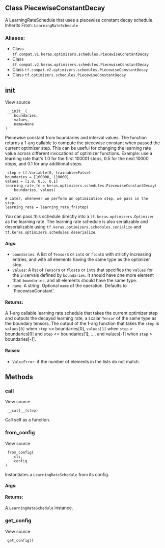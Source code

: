 ## Class PiecewiseConstantDecay
A LearningRateSchedule that uses a piecewise constant decay schedule.
Inherits From: `LearningRateSchedule`
### Aliases:
- Class `tf.compat.v1.keras.optimizers.schedules.PiecewiseConstantDecay`
- Class `tf.compat.v2.keras.optimizers.schedules.PiecewiseConstantDecay`
- Class `tf.compat.v2.optimizers.schedules.PiecewiseConstantDecay`
- Class `tf.optimizers.schedules.PiecewiseConstantDecay`
## __init__
View source

```
 __init__(
    boundaries,
    values,
    name=None
)
```
Piecewise constant from boundaries and interval values.
The function returns a 1-arg callable to compute the piecewise constant when passed the current optimizer step. This can be useful for changing the learning rate value across different invocations of optimizer functions.
Example: use a learning rate that's 1.0 for the first 100001 steps, 0.5 for the next 10000 steps, and 0.1 for any additional steps.

```
 step = tf.Variable(0, trainable=False)
boundaries = [100000, 110000]
values = [1.0, 0.5, 0.1]
learning_rate_fn = keras.optimizers.schedules.PiecewiseConstantDecay(
    boundaries, values)

# Later, whenever we perform an optimization step, we pass in the step.
learning_rate = learning_rate_fn(step)
```
You can pass this schedule directly into a `tf.keras.optimizers.Optimizer` as the learning rate. The learning rate schedule is also serializable and deserializable using `tf.keras.optimizers.schedules.serialize` and `tf.keras.optimizers.schedules.deserialize`.
#### Args:
- `boundaries`: A list of `Tensor`s or `int`s or `float`s with strictly increasing entries, and with all elements having the same type as the optimizer step.
- `values`: A list of `Tensor`s or `float`s or `int`s that specifies the `values` for the `int`ervals defined by `boundaries`. It should have one more element than `boundaries`, and all elements should have the same type.
- `name`: A string. Optional `name` of the operation. Defaults to 'PiecewiseConstant'.
#### Returns:
A 1-arg callable learning rate schedule that takes the current optimizer step and outputs the decayed learning rate, a scalar `Tensor` of the same type as the boundary tensors.
The output of the 1-arg function that takes the `step` is `values[0]` when `step` <= boundaries[0], `values[1]` when `step` > boundaries[0] and `step` <= boundaries[1], ..., and values[-1] when `step` > boundaries[-1].
#### Raises:
- `ValueError`: if the number of elements in the lists do not match.
## Methods
### __call__
View source

```
 __call__(step)
```
Call self as a function.
### from_config
View source

```
 from_config(
    cls,
    config
)
```
Instantiates a `LearningRateSchedule` from its config.
#### Args:
#### Returns:
A `LearningRateSchedule` instance.
### get_config
View source

```
 get_config()
```

